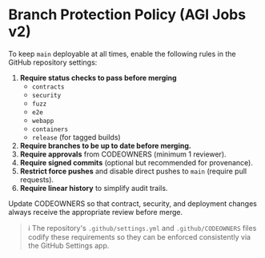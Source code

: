 # Branch Protection Policy (AGI Jobs v2)

To keep `main` deployable at all times, enable the following rules in the GitHub repository settings:

1. **Require status checks to pass before merging**
   - `contracts`
   - `security`
   - `fuzz`
   - `e2e`
   - `webapp`
   - `containers`
   - `release` (for tagged builds)
2. **Require branches to be up to date before merging.**
3. **Require approvals** from CODEOWNERS (minimum 1 reviewer).
4. **Require signed commits** (optional but recommended for provenance).
5. **Restrict force pushes** and disable direct pushes to `main` (require pull requests).
6. **Require linear history** to simplify audit trails.

Update CODEOWNERS so that contract, security, and deployment changes always receive the appropriate review before merge.

> ℹ️ The repository's `.github/settings.yml` and `.github/CODEOWNERS` files codify these requirements so they can be enforced consistently via the GitHub Settings app.
